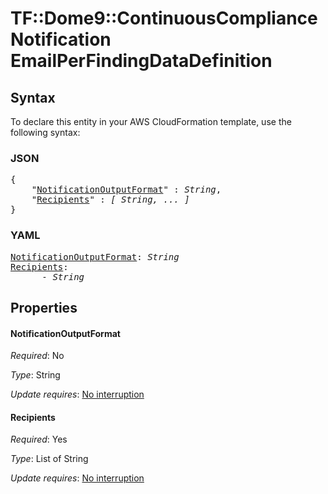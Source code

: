 # TF::Dome9::ContinuousComplianceNotification EmailPerFindingDataDefinition

## Syntax

To declare this entity in your AWS CloudFormation template, use the following syntax:

### JSON

<pre>
{
    "<a href="#notificationoutputformat" title="NotificationOutputFormat">NotificationOutputFormat</a>" : <i>String</i>,
    "<a href="#recipients" title="Recipients">Recipients</a>" : <i>[ String, ... ]</i>
}
</pre>

### YAML

<pre>
<a href="#notificationoutputformat" title="NotificationOutputFormat">NotificationOutputFormat</a>: <i>String</i>
<a href="#recipients" title="Recipients">Recipients</a>: <i>
      - String</i>
</pre>

## Properties

#### NotificationOutputFormat

_Required_: No

_Type_: String

_Update requires_: [No interruption](https://docs.aws.amazon.com/AWSCloudFormation/latest/UserGuide/using-cfn-updating-stacks-update-behaviors.html#update-no-interrupt)

#### Recipients

_Required_: Yes

_Type_: List of String

_Update requires_: [No interruption](https://docs.aws.amazon.com/AWSCloudFormation/latest/UserGuide/using-cfn-updating-stacks-update-behaviors.html#update-no-interrupt)

